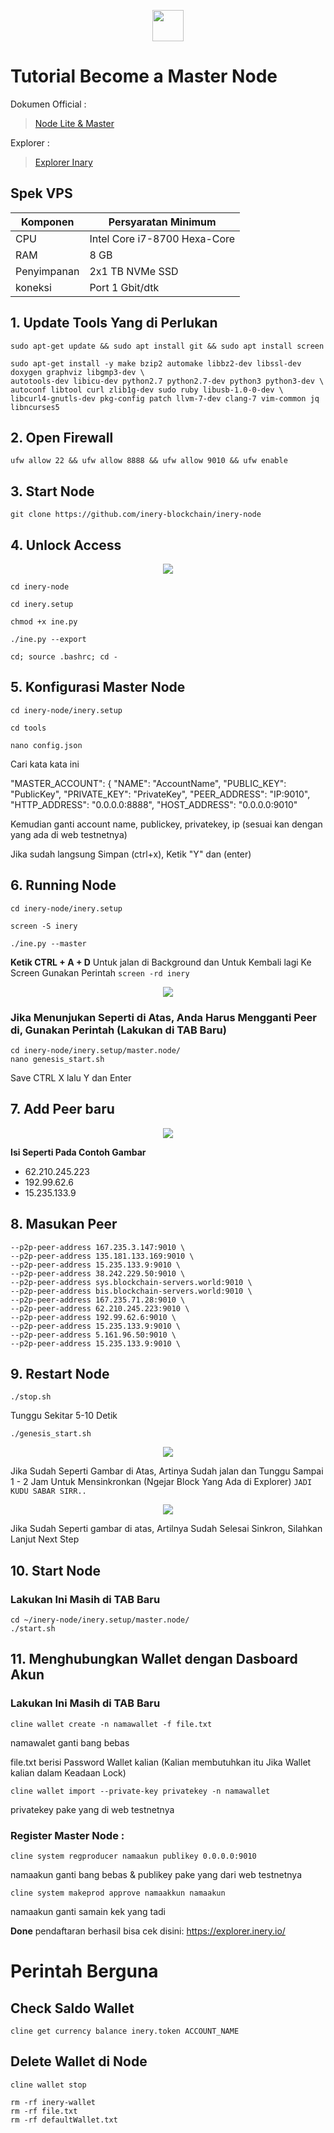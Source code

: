 <p style="font-size:14px" align="right">

</p>

<p align="center">
  <img height="50" height="auto" src="https://user-images.githubusercontent.com/38981255/184088981-3f7376ae-7039-4915-98f5-16c3637ccea3.PNG">
</p>

# Tutorial Become a Master Node

Dokumen Official :
> [Node Lite & Master](https://docs.inery.io/docs/category/lite--master-nodes)

Explorer :
> [Explorer Inary](https://explorer.inery.io/ "Explorer Inary")

## Spek VPS

|  Komponen |  Persyaratan Minimum |
| ------------ | ------------ |
| CPU  | Intel Core i7-8700 Hexa-Core  |
| RAM | 8 GB  |
| Penyimpanan  | 2x1 TB NVMe SSD |
| koneksi | Port 1 Gbit/dtk |

## 1. Update Tools Yang di Perlukan

```
sudo apt-get update && sudo apt install git && sudo apt install screen
```

```
sudo apt-get install -y make bzip2 automake libbz2-dev libssl-dev doxygen graphviz libgmp3-dev \
autotools-dev libicu-dev python2.7 python2.7-dev python3 python3-dev \
autoconf libtool curl zlib1g-dev sudo ruby libusb-1.0-0-dev \
libcurl4-gnutls-dev pkg-config patch llvm-7-dev clang-7 vim-common jq libncurses5
```
## 2. Open Firewall
```
ufw allow 22 && ufw allow 8888 && ufw allow 9010 && ufw enable
```
## 3. Start Node

```
git clone https://github.com/inery-blockchain/inery-node
```

## 4. Unlock Access

<p align="center">
  <img height="auto" height="auto" src="https://user-images.githubusercontent.com/38981255/184288914-bcea524f-d32e-4460-a971-913af8c359a9.PNG">
</p>

```
cd inery-node
```
```
cd inery.setup
```
```
chmod +x ine.py
```
```
./ine.py --export
```
```
cd; source .bashrc; cd -
```
## 5. Konfigurasi Master Node

```
cd inery-node/inery.setup
```
```
cd tools
```
```
nano config.json
```
Cari kata kata ini

"MASTER_ACCOUNT":
{
    "NAME": "AccountName",
    "PUBLIC_KEY": "PublicKey",
    "PRIVATE_KEY": "PrivateKey",
    "PEER_ADDRESS": "IP:9010",
    "HTTP_ADDRESS": "0.0.0.0:8888",
    "HOST_ADDRESS": "0.0.0.0:9010"

Kemudian ganti account name, publickey, privatekey, ip (sesuai kan dengan yang ada di web testnetnya)

Jika sudah langsung Simpan (ctrl+x), Ketik "Y" dan (enter)

## 6. Running Node

```
cd inery-node/inery.setup
```
```
screen -S inery
```
```
./ine.py --master
```
**Ketik CTRL + A + D** Untuk jalan di Background dan Untuk Kembali lagi Ke Screen Gunakan Perintah `screen -rd inery`

<p align="center">
  <img height="auto" height="auto" src="https://user-images.githubusercontent.com/38981255/184290965-fd0f6127-d351-4f55-9102-18aa1bbb38c2.PNG">
</p>

### Jika Menunjukan Seperti di Atas, Anda Harus Mengganti Peer di, Gunakan Perintah (Lakukan di TAB Baru)
```
cd inery-node/inery.setup/master.node/
nano genesis_start.sh
```

Save CTRL X lalu Y dan Enter
## 7. Add Peer baru
<p align="center">
  <img height="auto" height="auto" src="https://user-images.githubusercontent.com/38981255/184370626-5b3dc227-3800-4140-a9c0-ce5b0b13e1e1.PNG">
</p>

**Isi Seperti Pada Contoh Gambar**

- 62.210.245.223
- 192.99.62.6
- 15.235.133.9

## 8. Masukan Peer
```
--p2p-peer-address 167.235.3.147:9010 \
--p2p-peer-address 135.181.133.169:9010 \
--p2p-peer-address 15.235.133.9:9010 \
--p2p-peer-address 38.242.229.50:9010 \
--p2p-peer-address sys.blockchain-servers.world:9010 \
--p2p-peer-address bis.blockchain-servers.world:9010 \
--p2p-peer-address 167.235.71.28:9010 \
--p2p-peer-address 62.210.245.223:9010 \
--p2p-peer-address 192.99.62.6:9010 \
--p2p-peer-address 15.235.133.9:9010 \
--p2p-peer-address 5.161.96.50:9010 \
--p2p-peer-address 15.235.133.9:9010 \
```

## 9. Restart Node
```
./stop.sh
```

Tunggu Sekitar 5-10 Detik

```
./genesis_start.sh
```

<p align="center">
  <img height="auto" height="auto" src="https://user-images.githubusercontent.com/38981255/184370620-b73f5269-50ad-47aa-9b03-d55d8718c614.PNG">
</p>

Jika Sudah Seperti Gambar di Atas, Artinya Sudah jalan dan Tunggu Sampai 1 - 2 Jam Untuk Mensinkronkan (Ngejar Block Yang Ada di Explorer) `JADI KUDU SABAR SIRR..`

<p align="center">
  <img height="auto" height="auto" src="https://user-images.githubusercontent.com/38981255/184388159-4b0ebd21-8b4e-4f28-a10f-03b1626db075.PNG">
</p>

Jika Sudah Seperti gambar di atas, Artilnya Sudah Selesai Sinkron, Silahkan Lanjut Next Step

## 10. Start Node
### Lakukan Ini Masih di TAB Baru
```
cd ~/inery-node/inery.setup/master.node/
./start.sh
```
## 11. Menghubungkan Wallet dengan Dasboard Akun

### Lakukan Ini Masih di TAB Baru

```
cline wallet create -n namawallet -f file.txt
```
namawalet ganti bang bebas

file.txt berisi Password Wallet kalian (Kalian membutuhkan itu Jika Wallet kalian dalam Keadaan Lock)
```
cline wallet import --private-key privatekey -n namawallet
```
privatekey pake yang di web testnetnya

### Register Master Node :

```
cline system regproducer namaakun publikey 0.0.0.0:9010
```
namaakun ganti bang bebas & publikey pake yang dari web testnetnya

```
cline system makeprod approve namaakkun namaakun
```
namaakun ganti samain kek yang tadi

**Done** pendaftaran berhasil bisa cek disini: https://explorer.inery.io/

# Perintah Berguna 

## Check Saldo Wallet 
```
cline get currency balance inery.token ACCOUNT_NAME
```
## Delete Wallet di Node
```
cline wallet stop
```
```
rm -rf inery-wallet
rm -rf file.txt
rm -rf defaultWallet.txt
```

